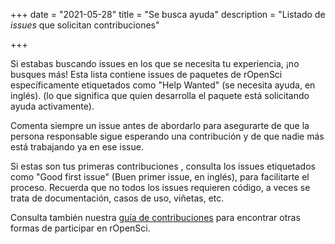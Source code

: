 +++
date = "2021-05-28"
title = "Se busca ayuda"
description = "Listado de _issues_ que solicitan contribuciones"

+++

Si estabas buscando issues en los que se necesita tu experiencia, ¡no busques más! Esta lista contiene issues de paquetes de rOpenSci específicamente etiquetados como "Help Wanted" (se necesita ayuda, en inglés). (lo que significa que quien desarrolla el paquete está solicitando ayuda activamente).

Comenta siempre un issue antes de abordarlo para asegurarte de que la persona responsable sigue esperando una contribución y de que nadie más está trabajando ya en ese issue.

Si estas son tus primeras contribuciones , consulta los issues etiquetados como "Good first issue" (Buen primer issue, en inglés), para facilitarte el proceso. Recuerda que no todos los issues requieren código, a veces se trata de documentación, casos de uso, viñetas, etc.

Consulta también nuestra [guía de contribuciones](https://contributing.ropensci.org/) para encontrar otras formas de participar en rOpenSci.